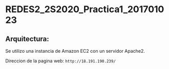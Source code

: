 # REDES2_2S2020_Practica1_201701023

## Arquitectura:
Se utilizo una instancia de Amazon EC2 con un servidor Apache2.

Direccion de la pagina web:
``
http://18.191.190.239/
``
